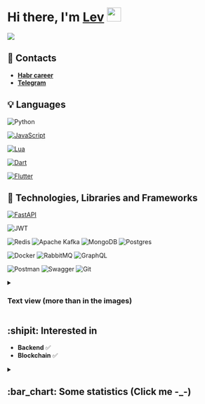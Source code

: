 <h1>Hi there, I'm <a href="https://t.me/L_Rardo" target="_blank">Lev</a> 
<img src="https://github.com/blackcater/blackcater/raw/main/images/Hi.gif" height="32"/>
</h1>
<p>
<img align="center" src="https://readme-typing-svg.herokuapp.com?color=%2336BCF7&lines=Junior+backend+developer">
</p>

## :link: Contacts 
-  **[Habr career](https://career.habr.com/l_wardo)**
-  **[Telegram]([https://t.me/demamaxim](https://t.me/L_Rardo))**


## 💡 Languages
  
  ![Python](https://img.shields.io/badge/python-3670A0?style=for-the-badge&logo=python&logoColor=ffdd54)

  [![JavaScript](https://img.shields.io/badge/JavaScript-F7DF1E?logo=javascript&logoColor=000)](#)

  [![Lua](https://img.shields.io/badge/Lua-%232C2D72.svg?logo=lua&logoColor=white)](#)

  [![Dart](https://img.shields.io/badge/Dart-%230175C2.svg?logo=dart&logoColor=white)](#)

  [![Flutter](https://img.shields.io/badge/Flutter-02569B?logo=flutter&logoColor=fff)](#)

## :hammer: Technologies, Libraries and Frameworks
[![FastAPI](https://img.shields.io/badge/FastAPI-009485.svg?logo=fastapi&logoColor=white)](#)

![JWT](https://img.shields.io/badge/JWT-black?style=for-the-badge&logo=JSON%20web%20tokens)

![Redis](https://img.shields.io/badge/redis-%23DD0031.svg?style=for-the-badge&logo=redis&logoColor=white)
![Apache Kafka](https://img.shields.io/badge/Apache%20Kafka-000?style=for-the-badge&logo=apachekafka)
![MongoDB](https://img.shields.io/badge/MongoDB-%234ea94b.svg?style=for-the-badge&logo=mongodb&logoColor=white)
![Postgres](https://img.shields.io/badge/postgres-%23316192.svg?style=for-the-badge&logo=postgresql&logoColor=white)

![Docker](https://img.shields.io/badge/docker-%230db7ed.svg?style=for-the-badge&logo=docker&logoColor=white)
![RabbitMQ](https://img.shields.io/badge/Rabbitmq-FF6600?style=for-the-badge&logo=rabbitmq&logoColor=white)
![GraphQL](https://img.shields.io/badge/-GraphQL-E10098?style=for-the-badge&logo=graphql&logoColor=white)

![Postman](https://img.shields.io/badge/Postman-FF6C37?style=for-the-badge&logo=postman&logoColor=white)
![Swagger](https://img.shields.io/badge/-Swagger-%23Clojure?style=for-the-badge&logo=swagger&logoColor=white)
![Git](https://img.shields.io/badge/git-%23F05033.svg?style=for-the-badge&logo=git&logoColor=white)

<details>
<summary><h3>Text view (more than in the images)</b></summary>

<ul>
  <li><strong>Frameworks</strong>
    <ul>
      <li>FastAPI 🚅</li>
    </ul>
  </li>
  <li><strong>Databases</strong>
    <ul>
      <li>PostgreSQL 🐘</li>
      <li>MongoDB 👽</li>
      <li>Redis 📕</li>
    </ul>
  </li>
  <li><strong>ORMs</strong>
    <ul>
      <li>SQLalchemy 🔮</li>
      <li>Pony ORM 🐌</li>
    </ul>
  </li>
  <li><strong>Message Brokers</strong>
    <ul>
      <li>RabbitMQ 🐰</li>
      <li>Apache Kafka 🖧</li>
    </ul>
  </li>
  <li><strong>Tools</strong>
    <ul>
      <li>Docker 🐳</li>
      <li>Git ✏️</li>
      <li>Postman 📬</li>
    </ul>
  </li>
  <li><strong>Other Technologies</strong>
    <ul>
      <li>JWT 🔑</li>
      <li>OAuth2 🔐</li>
      <li>Websockets 🛠️</li>
      <li>GraphQL ⚛</li>
    </ul>
  </li>
</ul>
</details>

  
## :shipit: Interested in
- **Backend** :white_check_mark:
- **Blockchain** :white_check_mark: 

<details>
<summary><h2> :bar_chart: Some statistics (Click me -_-) </h2></summary>
  
[![Top Langs](https://github-readme-stats.vercel.app/api/top-langs/?username=Levganster&layout=compact)](https://github.com/anuraghazra/github-readme-stats)

</details>
